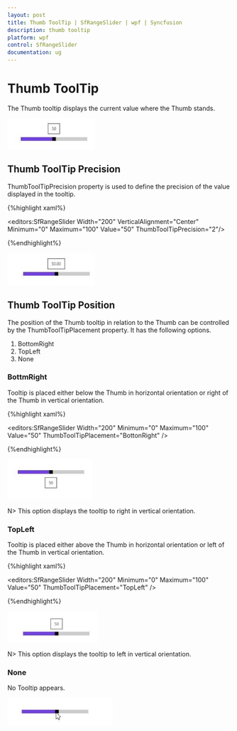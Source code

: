 ```yaml
---
layout: post
title: Thumb ToolTip | SfRangeSlider | wpf | Syncfusion
description: thumb tooltip  
platform: wpf
control: SfRangeSlider 
documentation: ug
---
```


# Thumb ToolTip  

The Thumb tooltip displays the current value where the Thumb stands. 



![](Thumb-ToolTip_images/Thumb-ToolTip_img1.jpeg)



## Thumb ToolTip Precision  

ThumbToolTipPrecision property is used to define the precision of the value displayed in the tooltip.  


{%highlight xaml%}


<editors:SfRangeSlider Width="200" VerticalAlignment="Center" Minimum="0" Maximum="100" Value="50" ThumbToolTipPrecision="2"/>

{%endhighlight%}

![](Thumb-ToolTip_images/Thumb-ToolTip_img2.jpeg)



## Thumb ToolTip Position 

The position of the Thumb tooltip in relation to the Thumb can be controlled by the ThumbToolTipPlacement property. It has the following options.  

1. BottomRight 
2. TopLeft 
3. None 

### BottmRight  

Tooltip is placed either below the Thumb in horizontal orientation or right of the Thumb in vertical orientation. 

{%highlight xaml%}


<editors:SfRangeSlider Width="200" Minimum="0" Maximum="100" Value="50" ThumbToolTipPlacement="BottonRight" />


{%endhighlight%}

![](Thumb-ToolTip_images/Thumb-ToolTip_img3.jpeg)



N> This option displays the tooltip to right in vertical orientation.

### TopLeft 

Tooltip is placed either above the Thumb in horizontal orientation or left of the Thumb in vertical orientation. 


{%highlight xaml%}


<editors:SfRangeSlider Width="200" Minimum="0" Maximum="100" Value="50" ThumbToolTipPlacement="TopLeft" />

{%endhighlight%}

![](Thumb-ToolTip_images/Thumb-ToolTip_img4.jpeg)



N> This option displays the tooltip to left in vertical orientation.

### None 

No Tooltip appears. 



![](Thumb-ToolTip_images/Thumb-ToolTip_img5.jpeg)



